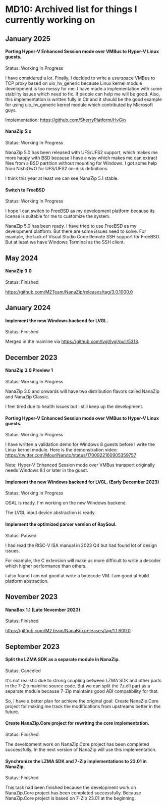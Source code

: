 ﻿# MD10: Archived list for things I currently working on

## January 2025

#### Porting Hyper-V Enhanced Session mode over VMBus to Hyper-V Linux guests.

Status: Working In Progress

I have considered a lot. Finally, I decided to write a userspace VMBus to TCP
proxy based on uio_hv_generic because Linux kernel module development is too
messy for me. I have made a implementation with some stability issues which
need to fix. If people can help me will be good. Also, this implementation is
written fully in C# and it should be the good example for using uio_hv_generic
kernel module which contributed by Microsoft guys.

Implementation: https://github.com/SherryPlatform/HvGin

#### NanaZip 5.x

Status: Working In Progress

NanaZip 5.0 has been released with UFS/UFS2 support, which makes me more happy
with BSD because I have a way which makes me can extract files from a BSD
partition without mounting for Windows. I got some help from NishiOwO for
UFS/UFS2 on-disk definitions.

I think this year at least we can see NanaZip 5.1 stable.

#### Switch to FreeBSD

Status: Working In Progress

I hope I can switch to FreeBSD as my development platform because its license is
suitable for me to customize the system.

NanaZip 5.0 has been ready. I have tried to use FreeBSD as my development
platform. But there are some issues need to solve. For example, the lack of
Visual Studio Code Remote SSH support for FreeBSD. But at least we have Windows
Terminal as the SSH client.

## May 2024

#### NanaZip 3.0

Status: Finished

https://github.com/M2Team/NanaZip/releases/tag/3.0.1000.0

## January 2024

#### Implement the new Windows backend for LVGL.

Status: Finished

Merged in the mainline via https://github.com/lvgl/lvgl/pull/5313.

## December 2023

#### NanaZip 3.0 Preview 1

Status: Working In Progress

NanaZip 3.0 and onwards will have two distribution flavors called NanaZip and
NanaZip Classic.

I feel tired due to health issues but I still keep up the development.

#### Porting Hyper-V Enhanced Session mode over VMBus to Hyper-V Linux guests.

Status: Working In Progress

I have written a validation demo for Windows 8 guests before I write the Linux
kernel module. Here is the demonstration video:
https://twitter.com/MouriNaruto/status/1700922160905359757

Note: Hyper-V Enhanced Session mode over VMBus transport originally needs
Windows 8.1 or later in the guest.

#### Implement the new Windows backend for LVGL. (Early December 2023)

Status: Working In Progress

OSAL is ready. I'm working on the new Windows backend.

The LVGL input device abstraction is ready.

#### Implement the optimized parser version of RaySoul.

Status: Paused

I had read the RISC-V ISA manual in 2023 Q4 but had found lot of design issues.

For example, the C extension will make us more difficult to write a decoder
which higher performance than others.

I also found I am not good at write a bytecode VM. I am good at build platform 
abstraction.

## November 2023

#### NanaBox 1.1 (Late November 2023)

Status: Finished

https://github.com/M2Team/NanaBox/releases/tag/1.1.600.0

## September 2023

#### Split the LZMA SDK as a separate module in NanaZip. 

Status: Canceled

It's not realistic due to strong coupling between LZMA SDK and other parts in
the 7-Zip mainline source code. But we can split the 7z.dll part as a separate
module because 7-Zip maintains good ABI compatibility for that.

So, I have a better plan for achieve the original goal: Create NanaZip.Core
project for making me track the modifications from upstreams better in the
future.

#### Create NanaZip.Core project for rewriting the core implementation.

Status: Finished

The development work on NanaZip.Core project has been completed successfully.
In the next version of NanaZip will use this implementation.

#### Synchronize the LZMA SDK and 7-Zip implementations to 23.01 in NanaZip.

Status: Finished

This task had been finished because the development work on NanaZip.Core project
has been completed successfully. Because NanaZip.Core project is based on 7-Zip
23.01 at the beginning.
